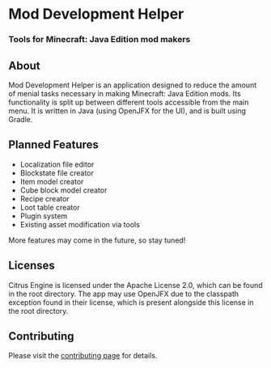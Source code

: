# Mod Development Helper
### Tools for Minecraft: Java Edition mod makers

## About
Mod Development Helper is an application designed to reduce the amount of menial tasks necessary in making Minecraft: Java Edition mods. Its functionality is split up between different tools accessible from the main menu. It is written in Java (using OpenJFX for the UI), and is built using Gradle.

## Planned Features
* Localization file editor
* Blockstate file creator
* Item model creator
* Cube block model creator
* Recipe creator
* Loot table creator
* Plugin system
* Existing asset modification via tools

More features may come in the future, so stay tuned!

## Licenses
Citrus Engine is licensed under the Apache License 2.0, which can be found in the root directory. The app may use OpenJFX due to the classpath exception found in their license, which is present alongside this license in the root directory.

## Contributing
Please visit the [contributing page](CONTRIBUTING.md) for details.
